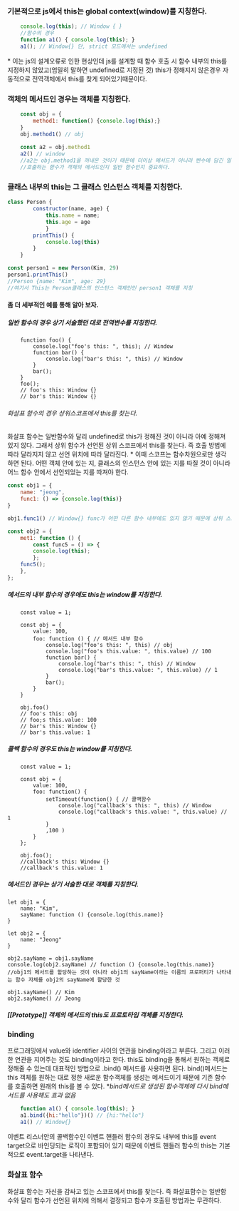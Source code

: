 
### 기본적으로 js에서 this는 global context(window)를 지칭한다.

```js
	console.log(this); // Window { }
	//함수의 경우
	function a1() { console.log(this); }
	a1(); // Window{} 단, strict 모드에서는 undefined
```
\* 이는 js의 설계오류로 인한 현상인데 js를 설계할 때 함수 호출 시 함수 내부의 this를 지정하지 않았고(엄밀히 말하면 undefined로 지정된 것) this가 정해지지 않은경우 자동적으로 전역객체에서 this를 찾게 되어있기때문이다.

### 객체의 메서드인 경우는 객체를 지칭한다.

```js
	const obj = {
		method1: function() {console.log(this);}
	}
	obj.method1() // obj
	
	const a2 = obj.method1
	a2() // window
	//a2는 obj.method1을 꺼내온 것이기 때문에 더이상 메서드가 아니라 변수에 담긴 일반함수이기 때문
	//호출하는 함수가 객체의 메서드인지 일반 함수인지 중요하다.

```
### 클래스 내부의 this는 그 클래스 인스턴스 객체를 지칭한다.
``` js
class Person {
		constructor(name, age) {
			this.name = name;
			this.age = age
			}
		printThis() {
			console.log(this)
		}
	}

const person1 = new Person(Kim, 29)
person1.printThis()
//Person {name: "Kim", age: 29} 
//여기서 This는 Person클래스의 인스턴스 객체인인 person1 객체를 지칭
```
#### 좀 더 세부적인 예를 통해 알아 보자.
##### 일반 함수의 경우 상기 서술했던 대로 전역변수를 지칭한다.

```
	function foo() {
		console.log("foo's this: ", this); // Window
		function bar() {
			console.log("bar's this: ", this) // Window
		}
		bar();
	}
	foo();
	// foo's this: Window {}
	// bar's this: Window {}
```

###### 화살표 함수의 경우 상위스코프에서 this를 찾는다.

화살표 함수는 일반함수와 달리 undefined로 this가 정해진 것이 아니라 아예 정해져 있지 않다. 그래서 상위 함수가 선언된 상위 스코프에서 this를 찾는다. 즉 호출 방법에 따라 달라지지 않고 선언 위치에 따라 달라진다. 
\* 이때 스코프는 함수차원으로만 생각하면 된다. 어떤 객체 안에 있는 지, 클래스의 인스턴스 안에 있는 지를 따질 것이 아니라 어느 함수 안에서 선언되었는 지를 따져야 한다.
```js
const obj1 = {
	name: "jeong",
	func1: () => {console.log(this)}
}

obj1.func1() // Window{} func가 어떤 다른 함수 내부에도 있지 않기 때문에 상위 스코프는 전역 스코프가 된다.

const obj2 = {
	met1: function () {
		const func5 = () => {
		console.log(this);
		};
	func5();
	},
};

```
##### 메서드의 내부 함수의 경우에도 this는 window를 지칭한다.

```
	const value = 1;
	
	const obj = {
		value: 100,
		foo: function () { // 메서드 내부 함수
			console.log("foo's this: ", this) // obj
			console.log("foo's this.value: ", this.value) // 100
			function bar() {
				console.log("bar's this: ", this) // Window
				console.log("bar's this.value: ", this.value) // 1
			}
			bar();
		}
	}
	
	obj.foo()
	// foo's this: obj
	// foo;s this.value: 100
	// bar's this: Window {}
	// bar's this.value: 1
```

##### 콜백 함수의 경우도 this는 window를 지칭한다.

```
	const value = 1;
	
	const obj = {
		value: 100,
		foo: function() {
			setTimeout(function() { // 콜백함수
				console.log("callback's this: ", this) // Window
				console.log("callback's this.value: ", this.value) // 1
			}
			,100 )
		}
	};
	
	obj.foo();
	//callback's this: Window {}
	//callback's this.value: 1
```

##### 메서드인 경우는 상기 서술한 대로 객체를 지칭한다.

```
let obj1 = {
	name: "Kim",
	sayName: function () {console.log(this.name)}
}

let obj2 = {
	name: "Jeong"
}

obj2.sayName = obj1.sayName
console.log(obj2.sayName) // function () {console.log(this.name)}
//obj1의 메서드를 할당하는 것이 아니라 obj1의 sayName이라는 이름의 프로퍼티가 나타내는 함수 자체를 obj2의 sayName에 할당한 것

obj1.sayName() // Kim
obj2.sayName() // Jeong

```
##### [[Prototype]] 객체의 메서드의 this도 프로토타입 객체를 지칭한다.

### binding

프로그래밍에서 value와 identifier 사이의 연관을 binding이라고 부른다. 그리고 이러한 연관을 지어주는 것도 binding이라고 한다. this도 binding을 통해서 원하는 객체로 정해줄 수 있는데 대표적인 방법으로 .bind() 메서드를 사용하면 된다. bind()메서드는 this 객체를 원하는 대로 정한 새로운 함수객체를 생성는 메서드이기 때문에 기존 함수를 호출하면 원래의 this를 볼 수 있다.
\**bind메서드로 생성된 함수객체에 다시 bind메서드를 사용해도 효과 없음*

```js
	function a1() { console.log(this); }
	a1.bind({hi:"hello"})() // {hi:"hello"}
	a1() // Window{}
```

이벤트 리스너안의 콜백함수인 이벤트 핸들러 함수의 경우도 내부에 this를 event target으로 바인딩되는 로직이 포함되어 있기 때문에 이벤트 핸들러 함수의 this는 기본적으로 event.target을 나타낸다.

### 화살표 함수

화살표 함수는 자신을 감싸고 있는 스코프에서 this를 찾는다. 즉 화살표함수는 일반함수와 달리 함수가 선언된 위치에 의해서 결정되고  함수가 호출된 방법과는 무관하다.